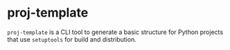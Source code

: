 proj-template
=============

`proj-template` is a CLI tool to generate a basic structure for Python
projects that use `setuptools` for build and distribution.
